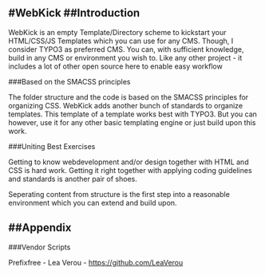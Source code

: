 #WebKick
##Introduction
---
WebKick is an empty Template/Directory scheme to kickstart your HTML/CSS/JS Templates which you can use for any CMS.
Though, I consider TYPO3 as preferred CMS. You can, with sufficient knowledge, build in any CMS or environment you wish to.
Like any other project - it includes a lot of other open source here to enable easy workflow

###Based on the SMACSS principles

The folder structure and the code is based on the SMACSS principles for organizing CSS.
WebKick adds another bunch of standards to organize templates. This template of a template works best with TYPO3. But you can however, use it for any other basic templating engine or just build upon this work.

###Uniting Best Exercises

Getting to know webdevelopment and/or design together with HTML and CSS is hard work. Getting it right together with applying coding guidelines and standards is another pair of shoes.

Seperating content from structure is the first step into a reasonable environment which you can extend and build upon. 

##Appendix
---

###Vendor Scripts

Prefixfree - Lea Verou - https://github.com/LeaVerou